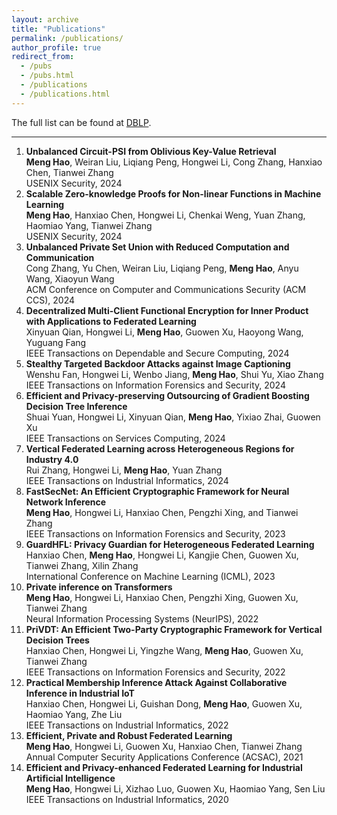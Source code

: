 ```yaml
---
layout: archive
title: "Publications"
permalink: /publications/
author_profile: true
redirect_from: 
  - /pubs
  - /pubs.html
  - /publications
  - /publications.html
---
```


The full list can be found at <a href="https://dblp.org/pid/184/7209.html">DBLP</a>.

--- 
1. **Unbalanced Circuit-PSI from Oblivious Key-Value Retrieval**  
   **Meng Hao**, Weiran Liu, Liqiang Peng, Hongwei Li, Cong Zhang, Hanxiao Chen, Tianwei Zhang  
   USENIX Security, 2024  
1. **Scalable Zero-knowledge Proofs for Non-linear Functions in Machine Learning**  
   **Meng Hao**, Hanxiao Chen, Hongwei Li, Chenkai Weng, Yuan Zhang, Haomiao Yang, Tianwei Zhang  
   USENIX Security, 2024
1. **Unbalanced Private Set Union with Reduced Computation and Communication**  
   Cong Zhang, Yu Chen, Weiran Liu, Liqiang Peng, **Meng Hao**, Anyu Wang, Xiaoyun Wang  
   ACM Conference on Computer and Communications Security (ACM CCS), 2024 
1. **Decentralized Multi-Client Functional Encryption for Inner Product with Applications to Federated Learning**  
   Xinyuan Qian, Hongwei Li, **Meng Hao**, Guowen Xu, Haoyong Wang, Yuguang Fang  
   IEEE Transactions on Dependable and Secure Computing, 2024
1. **Stealthy Targeted Backdoor Attacks against Image Captioning**  
   Wenshu Fan, Hongwei Li, Wenbo Jiang, **Meng Hao**, Shui Yu, Xiao Zhang  
   IEEE Transactions on Information Forensics and Security, 2024
1. **Efficient and Privacy-preserving Outsourcing of Gradient Boosting Decision Tree Inference**  
   Shuai Yuan, Hongwei Li, Xinyuan Qian, **Meng Hao**, Yixiao Zhai, Guowen Xu  
   IEEE Transactions on Services Computing, 2024
1. **Vertical Federated Learning across Heterogeneous Regions for Industry 4.0**  
   Rui Zhang, Hongwei Li, **Meng Hao**, Yuan Zhang  
   IEEE Transactions on Industrial Informatics, 2024
1. **FastSecNet: An Efficient Cryptographic Framework for Neural Network Inference**  
   **Meng Hao**, Hongwei Li, Hanxiao Chen, Pengzhi Xing, and Tianwei Zhang  
   IEEE Transactions on Information Forensics and Security, 2023  
1. **GuardHFL: Privacy Guardian for Heterogeneous Federated Learning**  
   Hanxiao Chen, **Meng Hao**, Hongwei Li, Kangjie Chen, Guowen Xu, Tianwei Zhang, Xilin Zhang  
   International Conference on Machine Learning (ICML), 2023
1. **Private inference on Transformers**  
   **Meng Hao**, Hongwei Li, Hanxiao Chen, Pengzhi Xing, Guowen Xu, Tianwei Zhang  
   Neural Information Processing Systems (NeurIPS), 2022
1. **PriVDT: An Efficient Two-Party Cryptographic Framework for Vertical Decision Trees**  
   Hanxiao Chen, Hongwei Li, Yingzhe Wang, **Meng Hao**, Guowen Xu, Tianwei Zhang  
   IEEE Transactions on Information Forensics and Security, 2022
1. **Practical Membership Inference Attack Against Collaborative Inference in Industrial IoT**  
   Hanxiao Chen, Hongwei Li, Guishan Dong, **Meng Hao**, Guowen Xu, Haomiao Yang, Zhe Liu  
   IEEE Transactions on Industrial Informatics, 2022
1. **Efficient, Private and Robust Federated Learning**  
   **Meng Hao**, Hongwei Li, Guowen Xu, Hanxiao Chen, Tianwei Zhang  
   Annual Computer Security Applications Conference (ACSAC), 2021
1. **Efficient and Privacy-enhanced Federated Learning for Industrial Artificial Intelligence**  
   **Meng Hao**, Hongwei Li, Xizhao Luo, Guowen Xu, Haomiao Yang, Sen Liu
   IEEE Transactions on Industrial Informatics, 2020
